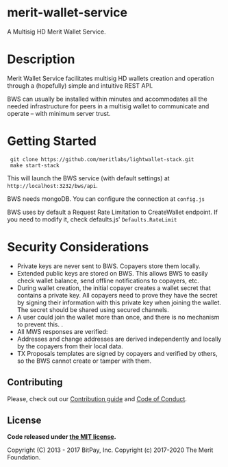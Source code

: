 # merit-wallet-service

A Multisig HD Merit Wallet Service.

# Description

Merit Wallet Service facilitates multisig HD wallets creation and operation through a (hopefully) simple and intuitive REST API.

BWS can usually be installed within minutes and accommodates all the needed infrastructure for peers in a multisig wallet to communicate and operate – with minimum server trust.

# Getting Started

```
 git clone https://github.com/meritlabs/lightwallet-stack.git
 make start-stack
```

This will launch the BWS service (with default settings) at `http://localhost:3232/bws/api`.

BWS needs mongoDB. You can configure the connection at `config.js`

BWS uses by default a Request Rate Limitation to CreateWallet endpoint. If you need to modify it, check defaults.js' `Defaults.RateLimit`

# Security Considerations

- Private keys are never sent to BWS. Copayers store them locally.
- Extended public keys are stored on BWS. This allows BWS to easily check wallet balance, send offline notifications to copayers, etc.
- During wallet creation, the initial copayer creates a wallet secret that contains a private key. All copayers need to prove they have the secret by signing their information with this private key when joining the wallet. The secret should be shared using secured channels.
- A user could join the wallet more than once, and there is no mechanism to prevent this. .
- All MWS responses are verified:
- Addresses and change addresses are derived independently and locally by the copayers from their local data.
- TX Proposals templates are signed by copayers and verified by others, so the BWS cannot create or tamper with them.

## Contributing

Please, check out our [Contribution guide](https://github.com/meritlabs/lightwallet-stack/blob/master/CONTRIBUTING.md) and [Code of Conduct](https://github.com/meritlabs/lightwallet-stack/blob/master/CODE_OF_CONDUCT.md).

## License

**Code released under [the MIT license](https://github.com/meritlabs/lightwallet-stack/blob/master/LICENSE).**

Copyright (C) 2013 - 2017 BitPay, Inc.
Copyright (c) 2017-2020 The Merit Foundation.
